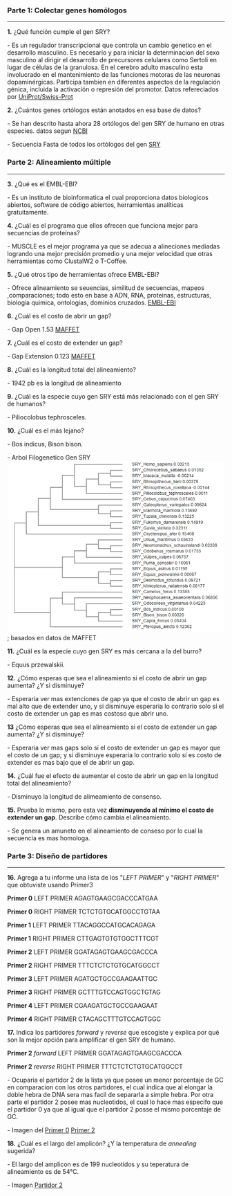 ### Parte 1: Colectar genes homólogos

---

**1.** ¿Qué función cumple el gen SRY?

*-* Es un regulador transcripcional que controla un cambio genetico en el desarrollo masculino. Es necesario y para iniciar la determinacion del sexo masculino al dirigir el desarrollo de precursores celulares como Sertoli en lugar de células de la granulosa. En el cerebro adulto masculino esta involucrado en el mantenimiento de las funciones motoras de las neuronas dopaminérgicas. Participa tambien en diferentes aspectos de la regulación génica, incluida la activación o represión del promotor. Datos refereciados por [UniProt/Swiss-Prot](https://www.uniprot.org/uniprot/Q05066)

**2.** ¿Cuántos genes ortólogos están anotados en esa base de datos?

*-* Se han descrito hasta ahora 28 ortólogos del gen SRY de humano en otras especies. datos segun [NCBI](https://www.ncbi.nlm.nih.gov/gene/6736#reference-sequences)

*-* Secuencia Fasta de todos los ortòlogos del gen  [SRY](https://github.com/CamilaFrancisca/Laboratorio/blob/master/Fasta02.fasta)

### Parte 2: Alineamiento múltiple

---

**3.** ¿Qué es el EMBL-EBI?

*-*  Es un instituto de bioinformatica el cual proporciona datos biologicos abiertos, software de código abiertos, herramientas analíticas gratuitamente.

**4.** ¿Cuál es el programa que ellos ofrecen que funciona mejor para secuencias de proteínas?

*-* MUSCLE es el mejor programa ya que se adecua a alineciones mediadas logrando una mejor precisión promedio y una mejor velocidad que otras herramientas como ClustalW2 o T-Coffee.  

**5.** ¿Qué otros tipo de herramientas ofrece EMBL-EBI? 

*-* Ofrece alineamiento se seuencias, similitud de secuencias, mapeos ,comparaciones; todo esto en base a ADN, RNA, proteinas, estructuras, biologia quimica, ontologias, dominios cruzados. [EMBL-EBI](https://www.ebi.ac.uk/services/all)

**6.** ¿Cuál es el costo de abrir un gap?

*-* Gap Open 1.53 [MAFFET](https://www.ebi.ac.uk/Tools/services/web/toolresult.ebi?jobId=mafft-I20180810-153305-0272-23252617-p2m&analysis=details)

**7.** ¿Cuál es el costo de extender un gap?

*-* Gap Extension 0.123 [MAFFET](https://www.ebi.ac.uk/Tools/services/web/toolresult.ebi?jobId=mafft-I20180810-153305-0272-23252617-p2m&analysis=details)

**8.** ¿Cuál es la longitud total del alineamiento?

*-* 1942 pb es la longitud de alineamiento

**9.** ¿Cuál es la especie cuyo gen SRY está más relacionado con el gen SRY de humanos?

*-* Piliocolobus tephrosceles.

**10.** ¿Cuál es el más lejano?

*-* Bos indicus, Bison bison.

*-* Arbol Filogenetico Gen SRY ![Arbol](https://github.com/CamilaFrancisca/Laboratorio/blob/master/SRY%20Arbol.png); basados en datos de MAFFET 

**11.** ¿Cuál es la especie cuyo gen SRY es más cercana a la del burro?

*-* Equus przewalskii.

**12.** ¿Cómo esperas que sea el alineamiento si el costo de abrir un gap aumenta? ¿Y si disminuye?

*-* Esperaria ver mas extenciones de gap ya que el costo de abrir un gap es mal alto que de extender uno, y si disminuye esperaria lo contrario solo sí el costo de extender un gap es mas costoso que abrir uno.

**13** ¿Cómo esperas que sea el alineamiento si el costo de extender un gap aumenta? ¿Y si disminuye?

*-* Esperaria ver mas gaps solo sí el costo de extender un gap es mayor que el costo de un gap; y si disminuye esperaria lo contrario solo sí es costo de extender es mas bajo que el de abrir un gap. 

**14.** ¿Cuál fue el efecto de aumentar el costo de abrir un gap en la longitud total del alineamiento? 

*-* Disminuyo la longitud de alimeamiento de consenso.

**15.** Prueba lo mismo, pero esta vez **disminuyendo al mínimo el costo de extender un gap**. Describe cómo cambia el alineamiento.

*-* Se genera un amuneto en el alineamiento de conseso por lo cual la secuencia es mas homologa.

### Parte 3: Diseño de partidores

---

**16.** Agrega a tu informe una lista de los "_LEFT PRIMER_" y "_RIGHT PRIMER_" que obtuviste usando Primer3

**Primer 0** LEFT PRIMER AGAGTGAAGCGACCCATGAA

**Primer 0** RIGHT PRIMER TCTCTGTGCATGGCCTGTAA

**Primer 1** LEFT PRIMER TTACAGGCCATGCACAGAGA

**Primer 1** RIGHT PRIMER CTTGAGTGTGTGGCTTTCGT

**Primer 2** LEFT PRIMER GGATAGAGTGAAGCGACCCA
 
**Primer 2** RIGHT PRIMER TTTCTCTCTGTGCATGGCCT

**Primer 3** LEFT PRIMER AGATGCTGCCGAAGAATTGC

**Primer 3** RIGHT PRIMER GCTTTGTCCAGTGGCTGTAG

**Primer 4** LEFT PRIMER CGAAGATGCTGCCGAAGAAT

**Primer 4** RIGHT PRIMER CTACAGCTTTGTCCAGTGGC

**17.** Indica los partidores _forward_ y _reverse_ que escogiste y explica por qué son la mejor opción para amplificar el gen SRY de humano. 

**Primer 2** _forward_ LEFT PRIMER GGATAGAGTGAAGCGACCCA

**Primer 2** _reverse_ RIGHT PRIMER TTTCTCTCTGTGCATGGCCT

*-* Ocuparia el partidor 2 de la lista ya que posee un menor porcentaje de GC en comparacion con los otros partidores, el cual indica que al elongar la doble hebra de DNA sera mas facil de separarla a simple hebra. Por otra parte el partidor 2 posee mas nucleotidos, el cual lo hace mas especifo que el partidor 0 ya que al igual que el partidor 2 posse el mismo porcentaje de GC. 

*-* Imagen del [Primer 0](https://github.com/CamilaFrancisca/Laboratorio/blob/master/Primer%20o.png) [Primer 2](https://github.com/CamilaFrancisca/Laboratorio/blob/master/Primer%202.png)

**18.** ¿Cuál es el largo del amplicón? ¿Y la temperatura de _annealing_ sugerida?

*-* El largo del amplicon es de 199 nucleotidos y su teperatura de alineamiento es de 54°C.

*-* Imagen [Partidor 2](https://github.com/CamilaFrancisca/Laboratorio/blob/master/Primer%202.png)
